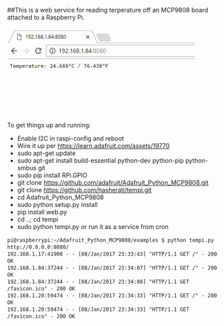 

##This is a web service for reading terperature off an MCP9808 board attached to a Raspberry Pi.  

![alt tag](https://raw.githubusercontent.com/hasherati/tempi/master/annimation.gif)

To get things up and running:

* Enable I2C in raspi-config and reboot
* Wire it up per https://learn.adafruit.com/assets/19770
* sudo apt-get update
* sudo apt-get install build-essential python-dev python-pip python-smbus git
* sudo pip install RPi.GPIO
* git clone https://github.com/adafruit/Adafruit_Python_MCP9808.git
* git clone https://github.com/hasherati/tempi.git
* cd Adafruit_Python_MCP9808
* sudo python setup.py install
* pip install web.py
* cd ..; cd tempi
* sudo python tempi.py or run it as a service from cron

```
pi@raspberrypi:~/Adafruit_Python_MCP9808/examples $ python tempi.py
http://0.0.0.0:8080/
192.168.1.17:41900 - - [08/Jan/2017 23:33:43] "HTTP/1.1 GET /" - 200 OK
192.168.1.84:37244 - - [08/Jan/2017 23:34:07] "HTTP/1.1 GET /" - 200 OK
192.168.1.84:37244 - - [08/Jan/2017 23:34:08] "HTTP/1.1 GET /favicon.ico" - 200 OK
192.168.1.20:59474 - - [08/Jan/2017 23:34:33] "HTTP/1.1 GET /" - 200 OK
192.168.1.20:59474 - - [08/Jan/2017 23:34:33] "HTTP/1.1 GET /favicon.ico" - 200 OK
```

